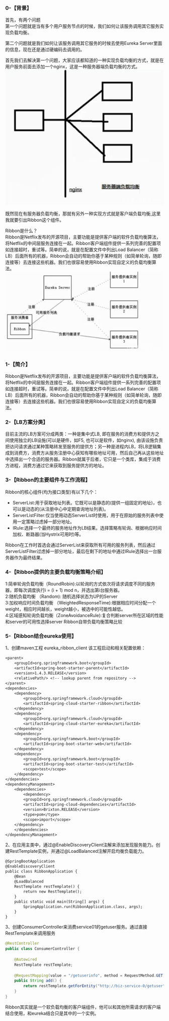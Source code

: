 ### 0-【背景】
首先，有两个问题        
第一个问题就是当有多个用户服务节点的时候，我们如何让该服务调用其它服务实现负载均衡。

第二个问题就是我们如何让该服务调用其它服务的时候去使用Eureka Server里面的信息，现在还是通过硬编码去调用的。

首先我们去解决第一个问题，大家应该都知道的一种实现负载均衡的方式，就是在用户服务前面去添加一个nginx，这是一种服务器端负载均衡的方式。
![](../99-【img】/springcloud/10-springcloud-ribbon.jpg)      

既然现在有服务器负载均衡，那就有另外一种实现方式就是客户端负载均衡,这里我就要引出Ribbon这个组件。        

Ribbon是什么？      
Ribbon是Netflix发布的开源项目，主要功能是提供客户端的软件负载均衡算法，将Netflix的中间层服务连接在一起。Ribbon客户端组件提供一系列完善的配置项如连接超时，重试等。简单的说，就是在配置文件中列出Load Balancer（简称LB）后面所有的机器，Ribbon会自动的帮助你基于某种规则（如简单轮询，随即连接等）去连接这些机器。我们也很容易使用Ribbon实现自定义的负载均衡算法。     
![](../99-【img】/springcloud/11-springcloud-ribbon-yuanli.jpg)       

### 1-【简介】
Ribbon是Netflix发布的开源项目，主要功能是提供客户端的软件负载均衡算法，将Netflix的中间层服务连接在一起。Ribbon客户端组件提供一系列完善的配置项如连接超时，重试等。简单的说，就是在配置文件中列出Load Balancer（简称LB）后面所有的机器，Ribbon会自动的帮助你基于某种规则（如简单轮询，随即连接等）去连接这些机器。我们也很容易使用Ribbon实现自定义的负载均衡算法。 

### 2-【LB方案分类】
目前主流的LB方案可分成两类：一种是集中式LB, 即在服务的消费方和提供方之间使用独立的LB设施(可以是硬件，如F5, 也可以是软件，如nginx), 由该设施负责把访问请求通过某种策略转发至服务的提供方；另一种是进程内LB，将LB逻辑集成到消费方，消费方从服务注册中心获知有哪些地址可用，然后自己再从这些地址中选择出一个合适的服务器。Ribbon就属于后者，它只是一个类库，集成于消费方进程，消费方通过它来获取到服务提供方的地址。        

### 3-【Ribbon的主要组件与工作流程】
Ribbon的核心组件(均为接口类型)有以下几个：
- ServerList:用于获取地址列表。它既可以是静态的(提供一组固定的地址)，也可以是动态的(从注册中心中定期查询地址列表)。        
- ServerListFilter:仅当使用动态ServerList时使用，用于在原始的服务列表中使用一定策略过虑掉一部分地址。     
- IRule:选择一个最终的服务地址作为LB结果。选择策略有轮询、根据响应时间加权、断路器(当Hystrix可用时)等。    
   
Ribbon在工作时首选会通过ServerList来获取所有可用的服务列表，然后通过ServerListFilter过虑掉一部分地址，最后在剩下的地址中通过IRule选择出一台服务器作为最终结果。

### 4-【Ribbon提供的主要负载均衡策略介绍】
1:简单轮询负载均衡（RoundRobin):以轮询的方式依次将请求调度不同的服务器，即每次调度执行i = (i + 1) mod n，并选出第i台服务器。      
2:随机负载均衡 （Random): 随机选择状态为UP的Server     
3:加权响应时间负载均衡 （WeightedResponseTime):根据相应时间分配一个weight，相应时间越长，weight越小，被选中的可能性越低。     
4:区域感知轮询负载均衡（ZoneAvoidanceRule):复合判断server所在区域的性能和server的可用性选择server
Ribbon自带负载均衡策略比较

### 5-【Ribbon结合eureka使用】
1、创建maven工程 eureka_ribbon_client 该工程启动和相关配置依赖：
```
<parent>
    <groupId>org.springframework.boot</groupId>
    <artifactId>spring-boot-starter-parent</artifactId>
    <version>1.4.3.RELEASE</version>
    <relativePath/> <!-- lookup parent from repository -->
</parent>
<dependencies>
    <dependency>
        <groupId>org.springframework.cloud</groupId>
        <artifactId>spring-cloud-starter-ribbon</artifactId>
    </dependency>
    <dependency>
        <groupId>org.springframework.cloud</groupId>
        <artifactId>spring-cloud-starter-eureka</artifactId>
    </dependency>
    <dependency>
        <groupId>org.springframework.boot</groupId>
        <artifactId>spring-boot-starter-web</artifactId>
    </dependency>
    <dependency>
        <groupId>org.springframework.boot</groupId>
        <artifactId>spring-boot-starter-test</artifactId>
        <scope>test</scope>
    </dependency>
</dependencies>
<dependencyManagement>
    <dependencies>
        <dependency>
        <groupId>org.springframework.cloud</groupId>
        <artifactId>spring-cloud-dependencies</artifactId>
        <version>Brixton.RELEASE</version>
        <type>pom</type>
        <scope>import</scope>
    </dependency>
    </dependencies>
</dependencyManagement>
```

2、在应用主类中，通过@EnableDiscoveryClient注解来添加发现服务能力。创建RestTemplate实例，并通过@LoadBalanced注解开启均衡负载能力。       
```
@SpringBootApplication
@EnableDiscoveryClient
public class RibbonApplication {
    @Bean
    @LoadBalanced
    RestTemplate restTemplate() {
        return new RestTemplate();
    }
    public static void main(String[] args) {
        SpringApplication.run(RibbonApplication.class, args);
    }
}

```
        
        
3、创建ConsumerController来消费service01的getuser服务。通过直接RestTemplate来调用服务
```java
@RestController
public class ConsumerController {
 
    @Autowired
    RestTemplate restTemplate;
 
    @RequestMapping(value = "/getuserinfo", method = RequestMethod.GET)
    public String add() {
        return restTemplate.getForEntity("http://biz-service-0/getuser", String.class).getBody();
    }
}
``` 
Ribbon其实就是一个软负载均衡的客户端组件，他可以和其他所需请求的客户端结合使用，和eureka结合只是其中的一个实例。





